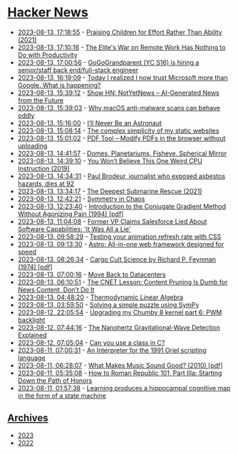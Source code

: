 # [Hacker News](https://kherrick.github.io/hacker-news/)

* [2023-08-13, 17:18:55](https://news.ycombinator.com/item?id=37111947) - [Praising Children for Effort Rather Than Ability (2021)](https://www.oxfordlearning.com/praising-children-for-effort-rather-than-ability/)
* [2023-08-13, 17:10:16](https://news.ycombinator.com/item?id=37111855) - [The Elite's War on Remote Work Has Nothing to Do with Productivity](https://www.okdoomer.io/heres-why-they-want-you-back-at-the-office-so-bad/)
* [2023-08-13, 17:00:56](https://news.ycombinator.com/item?id=37111755) - [GoGoGrandparent (YC S16) is hiring a senior/staff back end/full-stack engineer](https://news.ycombinator.com/item?id=37111755)
* [2023-08-13, 16:19:09](https://news.ycombinator.com/item?id=37111317) - [Today I realized I now trust Microsoft more than Google. What is happening?](https://old.reddit.com/r/degoogle/comments/15pd5si/today_i_realized_i_now_trust_microsoft_more_than/)
* [2023-08-13, 15:39:12](https://news.ycombinator.com/item?id=37110942) - [Show HN: NotYetNews – AI-Generated News from the Future](https://www.notyet.news/)
* [2023-08-13, 15:39:03](https://news.ycombinator.com/item?id=37110941) - [Why macOS anti-malware scans can behave oddly](https://eclecticlight.co/2023/08/12/why-macos-anti-malware-scans-can-behave-oddly/)
* [2023-08-13, 15:16:00](https://news.ycombinator.com/item?id=37110761) - [I’ll Never Be an Astronaut](https://shaunoconnell.com/2023/08/10/ill-never-be-an-astronaut/)
* [2023-08-13, 15:08:14](https://news.ycombinator.com/item?id=37110690) - [The complex simplicity of my static websites](https://alinpanaitiu.com/blog/complex-simplicity-of-static-websites/)
* [2023-08-13, 15:01:02](https://news.ycombinator.com/item?id=37110628) - [PDF Tool – Modify PDFs in the browser without uploading](https://www.pdftool.org)
* [2023-08-13, 14:41:57](https://news.ycombinator.com/item?id=37110471) - [Domes, Planetariums, Fisheye, Spherical Mirror](http://paulbourke.net/dome/)
* [2023-08-13, 14:39:10](https://news.ycombinator.com/item?id=37110444) - [You Won’t Believe This One Weird CPU Instruction (2019)](https://vaibhavsagar.com/blog/2019/09/08/popcount/)
* [2023-08-13, 14:34:31](https://news.ycombinator.com/item?id=37110405) - [Paul Brodeur, journalist who exposed asbestos hazards, dies at 92](https://www.washingtonpost.com/obituaries/2023/08/10/paul-brodeur-dead/)
* [2023-08-13, 13:34:17](https://news.ycombinator.com/item?id=37109903) - [The Deepest Submarine Rescue (2021)](https://www.newsweek.com/extraordinary-story-world-deepest-submarine-rescue-1598186)
* [2023-08-13, 12:42:21](https://news.ycombinator.com/item?id=37109422) - [Symmetry in Chaos](http://paulbourke.net/fractals/symmetryinchaos/)
* [2023-08-13, 12:23:40](https://news.ycombinator.com/item?id=37109275) - [Introduction to the Conjugate Gradient Method Without Agonizing Pain (1994) [pdf]](https://www.cs.cmu.edu/~quake-papers/painless-conjugate-gradient.pdf)
* [2023-08-13, 11:04:08](https://news.ycombinator.com/item?id=37108745) - [Former VP Claims Salesforce Lied About Software Capabilities: 'It Was All a Lie'](https://www.businessinsider.com/former-vp-claims-salesforce-lied-customer-data-platform-software-capabilities-2023-8)
* [2023-08-13, 09:58:29](https://news.ycombinator.com/item?id=37108365) - [Testing your animation refresh rate with CSS](https://cohost.org/lunasorcery/post/2465593-testing-your-animati)
* [2023-08-13, 09:13:30](https://news.ycombinator.com/item?id=37108111) - [Astro: All-in-one web framework designed for speed](https://astro.build/)
* [2023-08-13, 08:26:34](https://news.ycombinator.com/item?id=37107817) - [Cargo Cult Science by Richard P. Feynman (1974) [pdf]](https://calteches.library.caltech.edu/51/2/CargoCult.pdf)
* [2023-08-13, 07:00:16](https://news.ycombinator.com/item?id=37107352) - [Move Back to Datacenters](https://rakkhi.substack.com/p/why-you-should-move-back-to-datacenters)
* [2023-08-13, 06:10:51](https://news.ycombinator.com/item?id=37107149) - [The CNET Lesson: Content Pruning Is Dumb for News Content, Don’t Do It](https://tedium.co/2023/08/11/content-pruning-news-websites-is-stupid/)
* [2023-08-13, 04:48:20](https://news.ycombinator.com/item?id=37106789) - [Thermodynamic Linear Algebra](https://arxiv.org/abs/2308.05660)
* [2023-08-13, 03:59:50](https://news.ycombinator.com/item?id=37106560) - [Solving a simple puzzle using SymPy](https://wsdookadr.github.io/posts/p9/)
* [2023-08-12, 22:05:54](https://news.ycombinator.com/item?id=37104653) - [Upgrading my Chumby 8 kernel part 6: PWM backlight](https://www.downtowndougbrown.com/2023/08/upgrading-my-chumby-8-kernel-part-6-pwm-backlight/)
* [2023-08-12, 07:44:16](https://news.ycombinator.com/item?id=37097992) - [The Nanohertz Gravitational-Wave Detection Explained](https://physics.aps.org/articles/v16/116)
* [2023-08-12, 07:05:04](https://news.ycombinator.com/item?id=37097775) - [Can you use a class in C?](https://d4ckard.github.io/2023/08/11/can-you-use-a-class-in-c/)
* [2023-08-11, 07:00:31](https://news.ycombinator.com/item?id=37085909) - [An Interpreter for the 1991 Oriel scripting language](https://github.com/wojciech-graj/oriel)
* [2023-08-11, 06:28:07](https://news.ycombinator.com/item?id=37085718) - [What Makes Music Sound Good? (2010) [pdf]](https://dmitri.mycpanel.princeton.edu/files/pdfs/MUS105handouts.pdf)
* [2023-08-11, 05:35:08](https://news.ycombinator.com/item?id=37085435) - [How to Roman Republic 101, Part IIIa: Starting Down the Path of Honors](https://acoup.blog/2023/08/11/collections-how-to-roman-republic-101-part-iiia-starting-down-the-path-of-honors/)
* [2023-08-11, 01:57:38](https://news.ycombinator.com/item?id=37084214) - [Learning produces a hippocampal cognitive map in the form of a state machine](https://www.biorxiv.org/content/10.1101/2023.08.03.551900v2)

## [Archives](archives/index.md)

* [2023](archives/2023/index.md)
* [2022](archives/2022/index.md)
